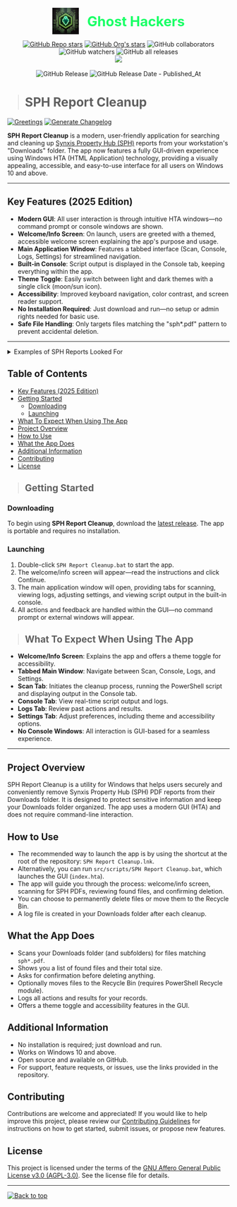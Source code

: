 <!-- Ghost Hackers Brand -->
<p align="center">
  <img src="assets/images/logo/ghost_hackers_logo.png" alt="Ghost Hackers Brand Logo" width="60" style="vertical-align:middle;"/>
  <span style="font-size:2.2em; font-weight:bold; vertical-align:middle; margin-left: 0.5em; color:#1aff66;">Ghost Hackers</span>
</p>

<p align="center">
  <a href="https://github.com/Ghost-Hackers/sph-report-cleanup"><img alt="GitHub Repo stars" src="https://img.shields.io/github/stars/Ghost-Hackers/sph-report-cleanup?label=Repo%20Stars" /></a> <a href="https://github.com/Ghost-Hackers"><img alt="GitHub Org's stars" src="https://img.shields.io/github/stars/Ghost-Hackers?style=social&label=Org%20Stars" /></a> <img alt="GitHub collaborators" src="https://img.shields.io/github/contributors/Ghost-Hackers/sph-report-cleanup?style=social" /> <img alt="GitHub watchers" src="https://img.shields.io/github/watchers/Ghost-Hackers/sph-report-cleanup?style=social" /> <img alt="GitHub all releases" src="https://img.shields.io/github/downloads/Ghost-Hackers/sph-report-cleanup/total?style=social" />
  <br>
  <a href="https://skillicons.dev">
    <img src="https://skillicons.dev/icons?i=github,git,powershell,html,md" />
  </a>
</p>

<!--    !! REMEMBER TO UDPATE BADGES !!    -->

<p align="center">
    <object data="https://img.shields.io/github/v/release/Ghost-Hackers/sph-report-cleanup?include_prereleases&sort=date&display_name=tag&style=plastic&label=latest%20release&color=bright%20green" type="image/svg+xml">
        <img alt="GitHub Release" src="https://img.shields.io/github/v/release/Ghost-Hackers/sph-report-cleanup?include_prereleases&sort=date&display_name=tag&style=plastic&label=latest%20release&color=bright%20green" />
    </object>
    <object data="https://img.shields.io/github/release-date/Ghost-Hackers/sph-report-cleanup?display_date=published_at&style=plastic&color=blue&link=right%3Ahttps%3A%2F%2Fgithub.com%2FGhost-Hackers%2Fsph-report-cleanup%2Freleases" type="image/svg+xml">
        <img alt="GitHub Release Date - Published_At" src="https://img.shields.io/github/release-date/Ghost-Hackers/sph-report-cleanup?display_date=published_at&style=plastic&color=blue&link=right%3Ahttps%3A%2F%2Fgithub.com%2FGhost-Hackers%2Fsph-report-cleanup%2Freleases" />
    </object>
    </br>
</p>

> # SPH Report Cleanup

[![Greetings](https://github.com/Ghost-Hackers/sph-report-cleanup/actions/workflows/greetings.yml/badge.svg)](https://github.com/Ghost-Hackers/sph-report-cleanup/actions/workflows/greetings.yml)
[![Generate Changelog](https://github.com/Ghost-Hackers/sph-report-cleanup/actions/workflows/generate-changelog.yml/badge.svg)](https://github.com/Ghost-Hackers/sph-report-cleanup/actions/workflows/generate-changelog.yml)

**SPH Report Cleanup** is a modern, user-friendly application for searching and cleaning up [Synxis Property Hub (SPH)](https://www.sabrehospitality.com/solutions/property-hub/) reports from your workstation's "Downloads" folder. The app now features a fully GUI-driven experience using Windows HTA (HTML Application) technology, providing a visually appealing, accessible, and easy-to-use interface for all users on Windows 10 and above.

---

## Key Features (2025 Edition)

- **Modern GUI**: All user interaction is through intuitive HTA windows—no command prompt or console windows are shown.
- **Welcome/Info Screen**: On launch, users are greeted with a themed, accessible welcome screen explaining the app's purpose and usage.
- **Main Application Window**: Features a tabbed interface (Scan, Console, Logs, Settings) for streamlined navigation.
- **Built-in Console**: Script output is displayed in the Console tab, keeping everything within the app.
- **Theme Toggle**: Easily switch between light and dark themes with a single click (moon/sun icon).
- **Accessibility**: Improved keyboard navigation, color contrast, and screen reader support.
- **No Installation Required**: Just download and run—no setup or admin rights needed for basic use.
- **Safe File Handling**: Only targets files matching the "sph*.pdf" pattern to prevent accidental deletion.

---

<details>
  <summary>Examples of SPH Reports Looked For</summary>
  <!-- Include examples or details of the SPH reports the script looks for. -->

  <img src="assets/images/redacted-pdfs/sphCashierClosing.jpg" alt="Cashier Closing" style="width: 40%;" /> </br>
    - *Cashier Closing*
  
  <img src="assets/images/redacted-pdfs/sphCreditCardTransactionTotal.jpg" alt="Credit Card Transaction Total" style="width: 40%;" /> </br>
    - *Credit Card Transaction Total*
  
  <img src="assets/images/redacted-pdfs/sphHotelLedger.jpg" alt="Hotel Ledger" style="width: 40%;" /> </br>
    - *Hotel Ledger*
  
  <img src="assets/images/redacted-pdfs/sphStandardGuestList.jpg" alt="Standard Guest List" style="width: 40%;" /> </br>
    - *Standard Guest List*
  
  <img src="assets/images/redacted-pdfs/sphStatistics.jpg" alt="Statistics Report" style="width: 40%;" /> </br>
    - *Statistics Report*
  
  <img src="assets/images/redacted-pdfs/sphTransactionTotalDetail.jpg" alt="Transaction Total Detail" style="width: 40%;" /> </br>
    - *Transaction Total Detail*
  
  <img src="assets/images/redacted-pdfs/sphTransactionTotalSummary.jpg" alt="Transaction Total Summary" style="width: 40%;" /> </br>
    - *Transaction Total Summary*

</details>

## Table of Contents

- [Key Features (2025 Edition)](#key-features-2025-edition)
- [Getting Started](#getting-started)
  - [Downloading](#downloading)
  - [Launching](#launching)
- [What To Expect When Using The App](#what-to-expect-when-using-the-app)
- [Project Overview](#project-overview)
- [How to Use](#how-to-use)
- [What the App Does](#what-the-app-does)
- [Additional Information](#additional-information)
- [Contributing](#contributing)
- [License](#license)

> ## Getting Started

### Downloading

To begin using **SPH Report Cleanup**, download the [latest release](https://github.com/Ghost-Hackers/sph-report-cleanup/releases/latest). The app is portable and requires no installation.

### Launching

1. Double-click `SPH Report Cleanup.bat` to start the app.
2. The welcome/info screen will appear—read the instructions and click Continue.
3. The main application window will open, providing tabs for scanning, viewing logs, adjusting settings, and viewing script output in the built-in console.
4. All actions and feedback are handled within the GUI—no command prompt or external windows will appear.

> ## What To Expect When Using The App

- **Welcome/Info Screen**: Explains the app and offers a theme toggle for accessibility.
- **Tabbed Main Window**: Navigate between Scan, Console, Logs, and Settings.
- **Scan Tab**: Initiates the cleanup process, running the PowerShell script and displaying output in the Console tab.
- **Console Tab**: View real-time script output and logs.
- **Logs Tab**: Review past actions and results.
- **Settings Tab**: Adjust preferences, including theme and accessibility options.
- **No Console Windows**: All interaction is GUI-based for a seamless experience.

---

## Project Overview

SPH Report Cleanup is a utility for Windows that helps users securely and conveniently remove Synxis Property Hub (SPH) PDF reports from their Downloads folder. It is designed to protect sensitive information and keep your Downloads folder organized. The app uses a modern GUI (HTA) and does not require command-line interaction.

## How to Use

- The recommended way to launch the app is by using the shortcut at the root of the repository: `SPH Report Cleanup.lnk`.
- Alternatively, you can run `src/scripts/SPH Report Cleanup.bat`, which launches the GUI (`index.hta`).
- The app will guide you through the process: welcome/info screen, scanning for SPH PDFs, reviewing found files, and confirming deletion.
- You can choose to permanently delete files or move them to the Recycle Bin.
- A log file is created in your Downloads folder after each cleanup.

## What the App Does

- Scans your Downloads folder (and subfolders) for files matching `sph*.pdf`.
- Shows you a list of found files and their total size.
- Asks for confirmation before deleting anything.
- Optionally moves files to the Recycle Bin (requires PowerShell Recycle module).
- Logs all actions and results for your records.
- Offers a theme toggle and accessibility features in the GUI.

## Additional Information

- No installation is required; just download and run.
- Works on Windows 10 and above.
- Open source and available on GitHub.
- For support, feature requests, or issues, use the links provided in the repository.

## Contributing

Contributions are welcome and appreciated! If you would like to help improve this project, please review our [Contributing Guidelines](CONTRIBUTING.md) for instructions on how to get started, submit issues, or propose new features.

## License

This project is licensed under the terms of the [GNU Affero General Public License v3.0 (AGPL-3.0)](LICENSE.md). See the license file for details.

---

[![Back to top](https://img.shields.io/badge/Back%20to%20Top-181717?logo=github&logoColor=white&style=plastic)](#sph-report-cleanup)
